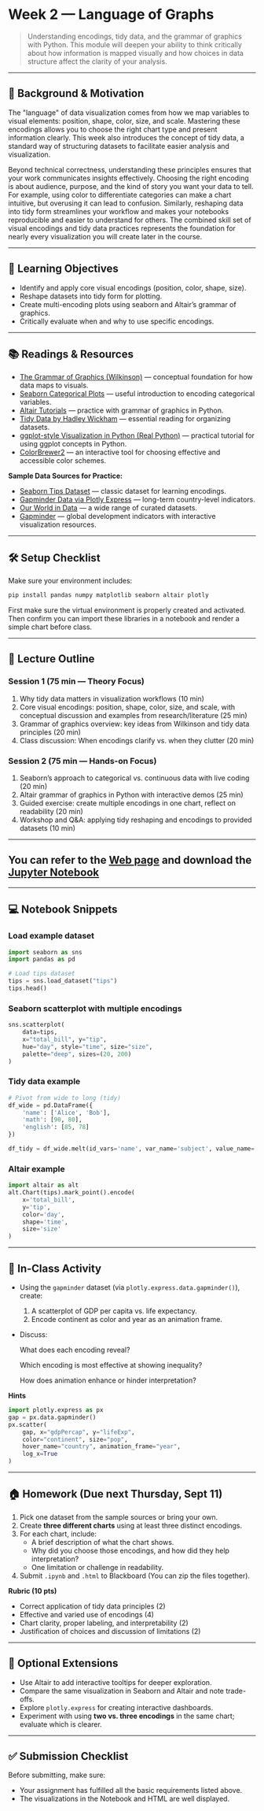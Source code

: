 # Week 2 — Language of Graphs

> Understanding encodings, tidy data, and the grammar of graphics with Python. This module will deepen your ability to think critically about how information is mapped visually and how choices in data structure affect the clarity of your analysis.

---

## 📖 Background & Motivation

The "language" of data visualization comes from how we map variables to visual elements: position, shape, color, size, and scale. Mastering these encodings allows you to choose the right chart type and present information clearly. This week also introduces the concept of tidy data, a standard way of structuring datasets to facilitate easier analysis and visualization.

Beyond technical correctness, understanding these principles ensures that your work communicates insights effectively. Choosing the right encoding is about audience, purpose, and the kind of story you want your data to tell. For example, using color to differentiate categories can make a chart intuitive, but overusing it can lead to confusion. Similarly, reshaping data into tidy form streamlines your workflow and makes your notebooks reproducible and easier to understand for others. The combined skill set of visual encodings and tidy data practices represents the foundation for nearly every visualization you will create later in the course.

---

## 🔎 Learning Objectives

- Identify and apply core visual encodings (position, color, shape, size).
- Reshape datasets into tidy form for plotting.
- Create multi-encoding plots using seaborn and Altair’s grammar of graphics.
- Critically evaluate when and why to use specific encodings.

---

## 📚 Readings & Resources

- [The Grammar of Graphics (Wilkinson)](https://www.springer.com/gp/book/9780387245447) — conceptual foundation for how data maps to visuals.
- [Seaborn Categorical Plots](https://seaborn.pydata.org/tutorial/categorical.html) — useful introduction to encoding categorical variables.
- [Altair Tutorials](https://altair-viz.github.io/getting_started/) — practice with grammar of graphics in Python.
- [Tidy Data by Hadley Wickham](https://vita.had.co.nz/papers/tidy-data.pdf) — essential reading for organizing datasets.
- [ggplot-style Visualization in Python (Real Python)](https://realpython.com/ggplot-python/) — practical tutorial for using ggplot concepts in Python.
- [ColorBrewer2](https://colorbrewer2.org/) — an interactive tool for choosing effective and accessible color schemes.

**Sample Data Sources for Practice:**

- [Seaborn Tips Dataset](https://seaborn.pydata.org/generated/seaborn.load_dataset.html) — classic dataset for learning encodings.
- [Gapminder Data via Plotly Express](https://plotly.com/python/gapminder-example/) — long-term country-level indicators.
- [Our World in Data](https://ourworldindata.org/) — a wide range of curated datasets.
- [Gapminder](https://www.gapminder.org/data/) — global development indicators with interactive visualization resources.

---

## 🛠️ Setup Checklist

Make sure your environment includes:

```bash
pip install pandas numpy matplotlib seaborn altair plotly
```

First make sure the virtual environment is properly created and activated. Then confirm you can import these libraries in a notebook and render a simple chart before class.

---

## 🧭 Lecture Outline

### Session 1 (75 min — Theory Focus)

1. Why tidy data matters in visualization workflows (10 min)
2. Core visual encodings: position, shape, color, size, and scale, with conceptual discussion and examples from research/literature (25 min)
3. Grammar of graphics overview: key ideas from Wilkinson and tidy data principles (20 min)
4. Class discussion: When encodings clarify vs. when they clutter (20 min)

### Session 2 (75 min — Hands-on Focus)

1. Seaborn’s approach to categorical vs. continuous data with live coding (20 min)
2. Altair grammar of graphics in Python with interactive demos (25 min)
3. Guided exercise: create multiple encodings in one chart, reflect on readability (20 min)
4. Workshop and Q&A: applying tidy reshaping and encodings to provided datasets (10 min)

---
## You can refer to the [Web page](week2/Week2_interactive_session.html) and download the [Jupyter Notebook](week2/Week2_interactive_session.ipynb)

---
## 💻 Notebook Snippets

### Load example dataset

```python
import seaborn as sns
import pandas as pd

# Load tips dataset
tips = sns.load_dataset("tips")
tips.head()
```

### Seaborn scatterplot with multiple encodings

```python
sns.scatterplot(
    data=tips,
    x="total_bill", y="tip",
    hue="day", style="time", size="size",
    palette="deep", sizes=(20, 200)
)
```

### Tidy data example

```python
# Pivot from wide to long (tidy)
df_wide = pd.DataFrame({
    'name': ['Alice', 'Bob'],
    'math': [90, 80],
    'english': [85, 78]
})

df_tidy = df_wide.melt(id_vars='name', var_name='subject', value_name='score')
```

### Altair example

```python
import altair as alt
alt.Chart(tips).mark_point().encode(
    x='total_bill',
    y='tip',
    color='day',
    shape='time',
    size='size'
)
```

---

## 🧪 In-Class Activity

- Using the `gapminder` dataset (via `plotly.express.data.gapminder()`), create:
  1. A scatterplot of GDP per capita vs. life expectancy.
  2. Encode continent as color and year as an animation frame.
- Discuss:&#x20;

  What does each encoding reveal?&#x20;

  Which encoding is most effective at showing inequality?&#x20;

  How does animation enhance or hinder interpretation?

**Hints**

```python
import plotly.express as px
gap = px.data.gapminder()
px.scatter(
    gap, x="gdpPercap", y="lifeExp",
    color="continent", size="pop",
    hover_name="country", animation_frame="year",
    log_x=True
)
```

---

## 🏠 Homework (Due next Thursday, Sept 11)

1. Pick one dataset from the sample sources or bring your own.
2. Create **three different charts** using at least three distinct encodings.
3. For each chart, include:
   - A brief description of what the chart shows.
   - Why did you choose those encodings, and how did they help interpretation?
   - One limitation or challenge in readability.
4. Submit `.ipynb` and `.html`  to Blackboard (You can zip the files together).

**Rubric (10 pts)**

- Correct application of tidy data principles (2)
- Effective and varied use of encodings (4)
- Chart clarity, proper labeling, and interpretability (2)
- Justification of choices and discussion of limitations (2)

---

## 🧩 Optional Extensions

- Use Altair to add interactive tooltips for deeper exploration.
- Compare the same visualization in Seaborn and Altair and note trade-offs.
- Explore `plotly.express` for creating interactive dashboards.
- Experiment with using **two vs. three encodings** in the same chart; evaluate which is clearer.

---

## ✅ Submission Checklist

Before submitting, make sure:

- Your assignment has fulfilled all the basic requirements listed above.
- The visualizations in the Notebook and HTML are well displayed.

